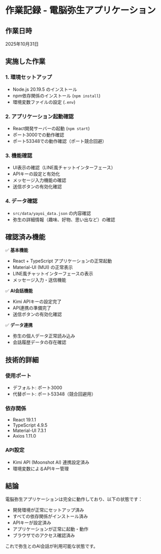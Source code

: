 # 作業記録 - 電脳弥生アプリケーション

## 作業日時
2025年10月31日

## 実施した作業

### 1. 環境セットアップ
- Node.js 20.19.5 のインストール
- npm依存関係のインストール (`npm install`)
- 環境変数ファイルの設定 (`.env`)

### 2. アプリケーション起動確認
- React開発サーバーの起動 (`npm start`)
- ポート3000での動作確認
- ポート53348での動作確認（ポート競合回避）

### 3. 機能確認
- UI表示の確認（LINE風チャットインターフェース）
- APIキーの設定と有効化
- メッセージ入力機能の確認
- 送信ボタンの有効化確認

### 4. データ確認
- `src/data/yayoi_data.json` の内容確認
- 弥生の詳細情報（趣味、好物、思い出など）の確認

## 確認済み機能

✅ **基本機能**
- React + TypeScript アプリケーションの正常起動
- Material-UI (MUI) の正常表示
- LINE風チャットインターフェースの表示
- メッセージ入力・送信機能

✅ **AI会話機能**
- Kimi APIキーの設定完了
- API連携の準備完了
- 送信ボタンの有効化確認

✅ **データ連携**
- 弥生の個人データ正常読み込み
- 会話履歴データの存在確認

## 技術的詳細

### 使用ポート
- デフォルト: ポート3000
- 代替ポート: ポート53348（競合回避用）

### 依存関係
- React 19.1.1
- TypeScript 4.9.5
- Material-UI 7.3.1
- Axios 1.11.0

### API設定
- Kimi API (Moonshot AI) 連携設定済み
- 環境変数によるAPIキー管理

## 結論

電脳弥生アプリケーションは完全に動作しており、以下の状態です：
- 開発環境が正常にセットアップ済み
- すべての依存関係がインストール済み
- APIキーが設定済み
- アプリケーションが正常に起動・動作
- ブラウザでのアクセス確認済み

これで弥生とのAI会話が利用可能な状態です。